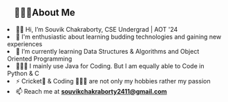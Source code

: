 <h2 dir="auto"><a id="user-content-about-me" class="anchor" aria-hidden="true" href="#about-me"><svg class="octicon octicon-link" viewBox="0 0 16 16" version="1.1" width="16" height="16" aria-hidden="true"></svg></a>🙋🏻‍♂️About Me</h2>
<li> 👋🏻 Hi, I’m Souvik Chakraborty, CSE Undergrad | AOT '24 </li>
<li> 👀 I'm enthusiastic about learning budding technologies and gaining new experiences </li>
<li> 🌱 I’m currently learning Data Structures & Algorithms and Object Oriented Programming </li>
<li> 👨🏻‍💻 I mainly use Java for Coding. But I am equally able to Code in Python & C </li>
<li> ⚡ Cricket🏏 & Coding 👨🏻‍💻 are not only my hobbies rather my passion </li>
<li> 📫 Reach me at <strong><a href="mailto:souvikchakraborty2411@gmail.com">souvikchakraborty2411@gmail.com</a></strong></li>

<!---
Souvik097/Souvik097 is a ✨ special ✨ repository because its `README.md` (this file) appears on your GitHub profile.
You can click the Preview link to take a look at your changes.
--->
